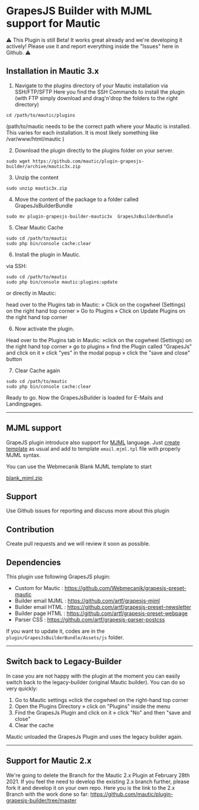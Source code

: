 # GrapesJS Builder with MJML support for Mautic

⚠️ This Plugin is still Beta! It works great already and we're developing it actively! Please use it and report everything inside the "Issues" here in Github. ⚠️

## Installation in Mautic 3.x

1. Navigate to the plugins directory of your Mautic installation via SSH/FTP/SFTP
Here you find the SSH Commands to install the plugin (with FTP simply download and drag'n'drop the folders to the right directory)
```
cd /path/to/mautic/plugins
```
(path/to/mautic needs to be the correct path where your Mautic is installed. This varies for each installation. It is most likely something like /var/www/html/mautic )

2. Download the plugin directly to the plugins folder on your server.
```
sudo wget https://github.com/mautic/plugin-grapesjs-builder/archive/mautic3x.zip
```
3. Unzip the content 
```
sudo unzip mautic3x.zip
```

4. Move the content of the package to a folder called GrapesJsBuilderBundle
```
sudo mv plugin-grapesjs-builder-mautic3x  GrapesJsBuilderBundle
```

5. Clear Mautic Cache
```
sudo cd /path/to/mautic
sudo php bin/console cache:clear
```
6. Install the plugin in Mautic.

via SSH:
```
sudo cd /path/to/mautic
sudo php bin/console mautic:plugins:update
```
or directly in Mautic:

head over to the Plugins tab in Mautic:
» Click on the cogwheel (Settings) on the right hand top corner » Go to Plugins » Click on Update Plugins on the right hand top corner

6. Now activate the plugin.

Head over to the Plugins tab in Mautic:
»click on the cogwheel (Settings) on the right hand top corner » go to plugins » find the Plugin called "GrapesJs" and click on it » click "yes" in the modal popup » click the "save and close" button

7. Clear Cache again
```
sudo cd /path/to/mautic
sudo php bin/console cache:clear
```

Ready to go. Now the GrapesJsBuilder is loaded for E-Mails and Landingpages. 

-------------------------------------------------------------------

## MJML support

GrapeJS plugin introduce also support for [MJML](https://mjml.io/) language. Just [create template](https://developer.mautic.org/#themes) as usual and add to template `email.mjml.tpl` file with properly MJML syntax.  

You can use the Webmecanik Blank MJML template to start

[blank_mjml.zip](https://github.com/Webmecanik/plugin-grapesjs-builder/files/4757520/blank_mjml.zip)

## Support

Use Github issues for reporting and discuss more about this plugin

## Contribution

Create pull requests and we will review it soon as possible.

## Dependencies

This plugin use following GrapesJS plugin:

- Custom for Mautic : https://github.com/Webmecanik/grapesjs-preset-mautic
- Builder email MJML : https://github.com/artf/grapesjs-mjml
- Builder email HTML : https://github.com/artf/grapesjs-preset-newsletter
- Builder page HTML : https://github.com/artf/grapesjs-preset-webpage
- Parser CSS : https://github.com/artf/grapesjs-parser-postcss

If you want to update it, codes are in the `plugin/GrapesJsBuilderBundle/Assets/js` folder.

-------------------------------------------------------------------

## Switch back to Legacy-Builder

In case you are not happy with the plugin at the moment you can easily switch back to the legacy-builder (original Mautic builder). You can do so very quickly:
1. Go to Mautic settings »click the cogwheel on the right-hand top corner 
2. Open the Plugins Directory » click on "Plugins" inside the menu
3. Find the GrapesJs Plugin and click on it » click "No" and then "save and close"
4. Clear the cache

Mautic unloaded the GrapesJs Plugin and uses the legacy builder again.

-------------------------------------------------------------------

## Support for Mautic 2.x

We're going to delete the Branch for the Mautic 2.x Plugin at February 28th 2021. 
If you feel the need to develop the existing 2.x branch further, please fork it and develop it on your own repo. 
Here you is the link to the 2.x Branch with the work done so far: 
https://github.com/mautic/plugin-grapesjs-builder/tree/master 

